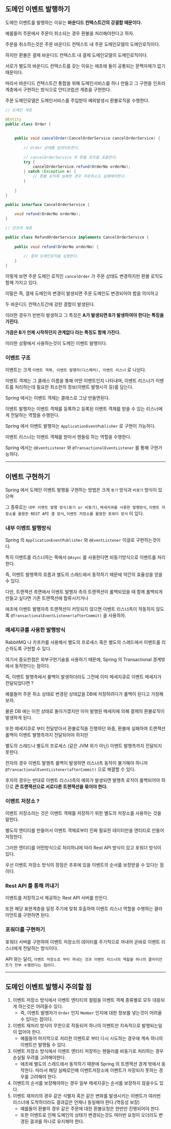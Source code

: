 ## 도메인 이벤트 발행하기

도메인 이벤트를 발행하는 이유는 **바운디드 컨텍스트간의 강결합 때문이다.**

예를들어 주문에서 주문이 취소되는 경우 환불을 처리해야한다고 하자.

주문을 취소하는것은 주문 바운디드 컨텍스트 내 주문 도메인모델의 도메인로직이다.

하지만 환불은 결제 바운디드 컨텍스트 내 결제 도메인모델의 도메인로직이다.

서로가 별도의 바운디드 컨텍스트를 갖는 이유는 애초에 둘이 공통되는 문맥자체가 없기 때문이다.

따라서 바운디드 컨텍스트간 통합을 위해 도메인서비스를 하나 만들고 그 구현을 인프라 계층에서 구현하는 방식으로 안티코럽션 계층을 구현한다.

주문 도메인모델은 도메인서비스를 주입받아 예외발생시 환불로직을 수행한다.

```java
// 도메인 계층

@Entity
public class Order {
	
	
	public void cancelOrder(CancelOrderService cancelOrderService) {
		
		// Order 상태를 업데이트한다.
        
        // cancelOrderService 의 환불 로직을 호출한다.
        try {
			cancelOrderService.refund(OrderNo orderNo);	
		} catch (Exception e) {
			// 환불 로직에 실패한 경우 주문취소도 실패해야한다.
		}
		
    }
}

public interface CancelOrderService {
	
	void refund(OrderNo orderNo);
}
```
```java
// 인프라 계층

public class RefundOrderService implements CancelOrderService {
	
	public void refund(OrderNo orderNo) {
		
		// 결제 도메인로직을 실행한다.
    }
}
```

이렇게 보면 주문 도메인 로직인 `cancelOrder` 가 주문 상태도 변경하지만 환불 로직도 함께 가지고 있다.

이말은 즉, 결제 도메인의 변경이 발생되면 주문 도메인도 변경되어야 함을 의미하고 

두 바운디드 컨텍스트간에 강한 결합이 발생된다.

이러한 경우가 빈번히 발생하고 그 특징은 **A가 발생되면 B가 발생하여야 한다는 특징을 가진다.**

**가끔은 B가 언제 시작하던지 관계없다 라는 특징도 함께 가진다.**

이러한 상황에서 사용하는것이 도메인 이벤트 발행이다.

### 이벤트 구조

이벤트는 크게 `이벤트 객체, 이벤트 발행자(디스패처), 이벤트 리스너` 로 나뉜다.

이벤트 객체는 그 클래스 이름을 통해 어떤 이벤트인지 나타내며, 이벤트 리스너가 이벤트를 처리하는데 필요한 최소한의 정보(이벤트 발행시각 등)를 담는다.

Spring 에서는 이벤트 객체는 클래스로 그냥 만들면된다.

이벤트 발행자는 이벤트 객체를 등록하고 등록된 이벤트 객체를 받을 수 있는 리스너에게 전달하는 역할을 수행한다. 

Spring 에서 이벤트 발행자는 `ApplicationEventPublisher` 로 구현이 가능하다.

이벤트 리스너는 이벤트 객체를 받아서 헨들링 하는 역할을 수행한다.

Spring 에서는 `@EventListener` 와 `@TransactionalEventListener` 를 통해 구현가능하다.

---

## 이벤트 구현하기

Spring 에서 도메인 이벤트 발행을 구현하는 방법은 크게 `동기` 방식과 `비동기` 방식이 있으며

그 종류로는 `내부 이벤트 발행 방식(동기 or 비동기)`, `메세지큐를 사용한 발행방식`, `이벤트 저장소를 활용한 REST API 콜 방식`, `이벤트 저장소를 활용한 포워더 방식` 이 있다.

### 내부 이벤트 발행방식

Spring 의 `ApplicationEventPublisher` 와 `@EventListener` 이걸로 구현하는것이다.

특히 이벤트를 리스너하는 쪽에서 `@Async` 를 사용한다면 비동기방식으로 이벤트를 처리한다.

즉, 이벤트 발행쪽의 흐름과 별도의 스레드에서 동작하기 때문에 약간의 효율성을 얻을 수 있다.

다만, 트랜잭션 측면에서 이벤트 발행자 측의 트랜잭션이 롤백되었을 때 함께 롤백되게 만들고 싶다면 기존 트랜잭션에 합류시키거나

애초에 이벤트 발행자측 트랜잭션이 커밋되지 않으면 이벤트 리스너측이 작동하지 않도록 `@TransactionalEventListener(afterCommit)` 을 사용하자.

### 메세지큐를 사용한 발행방식

RabbitMQ 나 카프카를 사용해서 별도의 프로세스 혹은 별도의 스레드에서 이벤트를 리슨하도록 구현할 수 있다.

여기서 중요한점은 외부구현기술을 사용하기 때문에, Spring 의 Transactional 경계밖에서 동작한다는 점이다.

즉, 이벤트 발행측에서 롤백이 발생하더라도 그전에 이미 메세지큐로 이벤트 메세지가 전달되었다면 ?

예를들어 주문 취소 상태로 변경된 상태값을 DB에 저장하려다가 롤백이 된다고 가정해보자.

물론 DB 에는 이전 상태로 돌아가겠지만 이미 발행된 메세지에 의해 결제의 환불로직이 발생하게 된다.

또한 메세지큐로 부터 전달받아서 환불로직을 진행하던 와중, 환불에 실패하여 트랜잭션 롤백이 이벤트 발행측까지 전달되어야 하지만

별도의 스레드나 별도의 프로세스 (같은 JVM 위가 아닌) 이벤트 발행측까지 전달되지 못한다.

전자의 경우 이벤트 발행측 롤백이 발생하면 리스너측 동작이 불가해야 하니까 `@TransactionalEventListener(afterCommit)` 으로 해결할 수 있다.

후자의 경우는 반대로 이벤트 리스너측의 예외가 발생되면 발행측 로직이 롤백되어야 하므로 **큰 트랜잭션으로 서로다른 트랜잭션을 묶어야 한다.**

### 이벤트 저장소 ?

이벤트 저장소라는 것은 이벤트 객체를 저장하기 위한 별도의 저장소를 사용하는 것을 말한다.

별도의 엔티티를 만들어서 이벤트 객체로부터 진짜 필요한 데이터만을 엔티티로 만들어 저장한다.

그러한 엔티티를 어떤방식으로 처리하냐에 따라 Rest API 방식이 있고 포워더 방식이 있다.

우선 이벤트 저장소 방식의 장점은 추후에 있을 이벤트의 순서를 보장받을 수 있다는 점이다.

### Rest API 를 통해 꺼내기

이벤트를 저장하고서 제공하는 Rest API 서버를 만든다. 

또한 해당 표현계층을 일정 주기에 맞춰 호출하여 이벤트 리스너 역할을 수행하는 클라이언트를 구현하면 된다.

### 포워더를 구현하기

포워더 서버를 구현하여 이벤트 저장소의 데이터를 주기적으로 꺼내어 곧바로 이벤트 리스너에게 전달하는 방식이다.

API 와는 달리, `이벤트 저장소로 부터 꺼내는 것과 이벤트 리스너의 역할을 하나의 클라이언트가 전부 수행한다는 점이다.`

---

## 도메인 이벤트 발행시 주의할 점

1. 이벤트 저장소 방식에서 이벤트 엔티티의 컬럼을 이벤트 객체 종류별로 모두 대응되게 하는것은 어려울수 있다.
   - 즉, 이벤트 발행자가 `Order` 인지 `Member` 인지에 대한 정보를 넣는것이 어려울 수 있다는 점이다.
2. 이벤트 재처리 방식이 무한으로 작동되어 하나의 이벤트만 지속적으로 발행되는일이 없어야 한다.
    - 예를들어 마지막으로 처리한 이벤트로 부터 다시 시도하는 경우에 계속 하나의 이벤트만 발행될 수 있다.
3. 이벤트 저장소 방식에서 이벤트 엔티티 저장하는 헨들러를 비동기로 처리하는 경우 손실될 우려를 고려해야한다.
    - 애초에 별도의 스레드에서 동작하기 때문에 Spring 의 트랜잭션 경계 밖에서 동작한다. 따라서 해당 실패로인해 이벤트저장소에 이벤트가 저장되지 못하는 경우를 고려해야 한다.
4. 이벤트의 순서를 보장해야하는 경우 일부 메세지큐는 순서를 보장하지 않을수도 있다.
5. 이벤트 재처리의 경우 같은 식별자 혹은 같은 변화를 발생시키는 이벤트가 여러번 리스너에 도착하더라도 결과값은 언제나 동일해야 한다.(멱등성 보장)
   - 예를들어 환불의 경우 같은 주문에 대한 환불요청은 한번만 진행되어야 한다.
   - 또한 이벤트로 인해 도메인의 상태가 변경되는것도 여러번 요청이 오더라도 변경된 결과를 하나로 유지해야 한다.

